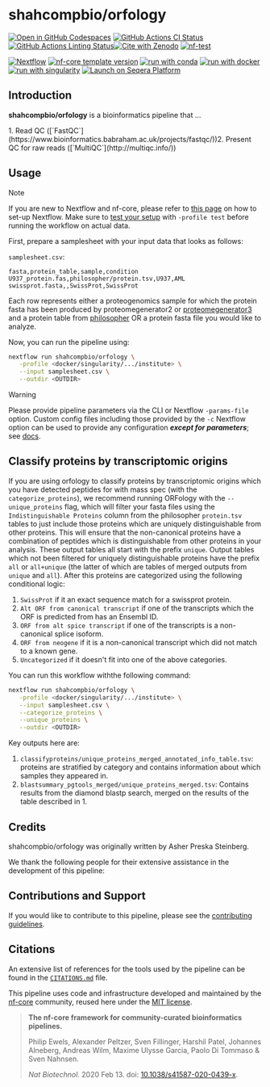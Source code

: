 # shahcompbio/orfology

[![Open in GitHub Codespaces](https://github.com/codespaces/badge.svg)](https://github.com/codespaces/new/shahcompbio/orfology)
[![GitHub Actions CI Status](https://github.com/shahcompbio/orfology/actions/workflows/nf-test.yml/badge.svg)](https://github.com/shahcompbio/orfology/actions/workflows/nf-test.yml)
[![GitHub Actions Linting Status](https://github.com/shahcompbio/orfology/actions/workflows/linting.yml/badge.svg)](https://github.com/shahcompbio/orfology/actions/workflows/linting.yml)[![Cite with Zenodo](http://img.shields.io/badge/DOI-10.5281/zenodo.XXXXXXX-1073c8?labelColor=000000)](https://doi.org/10.5281/zenodo.XXXXXXX)
[![nf-test](https://img.shields.io/badge/unit_tests-nf--test-337ab7.svg)](https://www.nf-test.com)

[![Nextflow](https://img.shields.io/badge/version-%E2%89%A525.04.0-green?style=flat&logo=nextflow&logoColor=white&color=%230DC09D&link=https%3A%2F%2Fnextflow.io)](https://www.nextflow.io/)
[![nf-core template version](https://img.shields.io/badge/nf--core_template-3.4.1-green?style=flat&logo=nfcore&logoColor=white&color=%2324B064&link=https%3A%2F%2Fnf-co.re)](https://github.com/nf-core/tools/releases/tag/3.4.1)
[![run with conda](http://img.shields.io/badge/run%20with-conda-3EB049?labelColor=000000&logo=anaconda)](https://docs.conda.io/en/latest/)
[![run with docker](https://img.shields.io/badge/run%20with-docker-0db7ed?labelColor=000000&logo=docker)](https://www.docker.com/)
[![run with singularity](https://img.shields.io/badge/run%20with-singularity-1d355c.svg?labelColor=000000)](https://sylabs.io/docs/)
[![Launch on Seqera Platform](https://img.shields.io/badge/Launch%20%F0%9F%9A%80-Seqera%20Platform-%234256e7)](https://cloud.seqera.io/launch?pipeline=https://github.com/shahcompbio/orfology)

## Introduction

**shahcompbio/orfology** is a bioinformatics pipeline that ...

<!-- TODO nf-core:
   Complete this sentence with a 2-3 sentence summary of what types of data the pipeline ingests, a brief overview of the
   major pipeline sections and the types of output it produces. You're giving an overview to someone new
   to nf-core here, in 15-20 seconds. For an example, see https://github.com/nf-core/rnaseq/blob/master/README.md#introduction
-->

<!-- TODO nf-core: Include a figure that guides the user through the major workflow steps. Many nf-core
     workflows use the "tube map" design for that. See https://nf-co.re/docs/guidelines/graphic_design/workflow_diagrams#examples for examples.   -->
<!-- TODO nf-core: Fill in short bullet-pointed list of the default steps in the pipeline -->1. Read QC ([`FastQC`](https://www.bioinformatics.babraham.ac.uk/projects/fastqc/))2. Present QC for raw reads ([`MultiQC`](http://multiqc.info/))

## Usage

> [!NOTE]
> If you are new to Nextflow and nf-core, please refer to [this page](https://nf-co.re/docs/usage/installation) on how to set-up Nextflow. Make sure to [test your setup](https://nf-co.re/docs/usage/introduction#how-to-run-a-pipeline) with `-profile test` before running the workflow on actual data.

First, prepare a samplesheet with your input data that looks as follows:

`samplesheet.csv`:

```csv
fasta,protein_table,sample,condition
U937_protein.fas,philosopher/protein.tsv,U937,AML
swissprot.fasta,,SwissProt,SwissProt
```

Each row represents either a proteogenomics sample for which the protein fasta has been produced by proteomegenerator2 or [proteomegenerator3](https://github.com/kentsislab/proteomegenerator3) and a protein table from [philosopher](https://github.com/Nesvilab/philosopher) OR a protein fasta file you would like to analyze.

Now, you can run the pipeline using:

<!-- TODO nf-core: update the following command to include all required parameters for a minimal example -->

```bash
nextflow run shahcompbio/orfology \
   -profile <docker/singularity/.../institute> \
   --input samplesheet.csv \
   --outdir <OUTDIR>
```

> [!WARNING]
> Please provide pipeline parameters via the CLI or Nextflow `-params-file` option. Custom config files including those provided by the `-c` Nextflow option can be used to provide any configuration _**except for parameters**_; see [docs](https://nf-co.re/docs/usage/getting_started/configuration#custom-configuration-files).

## Classify proteins by transcriptomic origins

If you are using orfology to classify proteins by transcriptomic origins which you have detected peptides for with mass spec (with the `categorize_proteins`), we recommend running ORFology with the `--unique_proteins` flag, which will filter your fasta files using the `Indistinguishable Proteins` column from the philosopher `protein.tsv` tables to just include those proteins which are uniquely distinguishable from other proteins. This will ensure that the non-canonical proteins have a combination of peptides which is distinguishable from other proteins in your analysis. These output tables all start with the prefix `unique`. Output tables which not been filtered for uniquely distinguishable proteins have the prefix `all` or `all+unique` (the latter of which are tables of merged outputs from `unique` and `all`). After this proteins are categorized using the following conditional logic:

1. `SwissProt` if it an exact sequence match for a swissprot protein.
2. `Alt ORF from canonical transcript` if one of the transcripts which the ORF is predicted from has an Ensembl ID.
3. `ORF from alt spice transcript` if one of the transcripts is a non-canonical splice isoform.
4. `ORF from neogene` if it is a non-canonical transcript which did not match to a known gene.
5. `Uncategorized` if it doesn't fit into one of the above categories.

You can run this workflow withthe following command:

```bash
nextflow run shahcompbio/orfology \
   -profile <docker/singularity/.../institute> \
   --input samplesheet.csv \
   --categorize_proteins \
   --unique_proteins \
   --outdir <OUTDIR>
```

Key outputs here are:

1. `classifyproteins/unique_proteins_merged_annotated_info_table.tsv`: proteins are stratified by category and contains information about which samples they appeared in.
2. `blastsummary_pgtools_merged/unique_proteins_merged.tsv`: Contains results from the diamond blastp search, merged on the results of the table described in 1.

## Credits

shahcompbio/orfology was originally written by Asher Preska Steinberg.

We thank the following people for their extensive assistance in the development of this pipeline:

<!-- TODO nf-core: If applicable, make list of people who have also contributed -->

## Contributions and Support

If you would like to contribute to this pipeline, please see the [contributing guidelines](.github/CONTRIBUTING.md).

## Citations

<!-- TODO nf-core: Add citation for pipeline after first release. Uncomment lines below and update Zenodo doi and badge at the top of this file. -->
<!-- If you use shahcompbio/orfology for your analysis, please cite it using the following doi: [10.5281/zenodo.XXXXXX](https://doi.org/10.5281/zenodo.XXXXXX) -->

<!-- TODO nf-core: Add bibliography of tools and data used in your pipeline -->

An extensive list of references for the tools used by the pipeline can be found in the [`CITATIONS.md`](CITATIONS.md) file.

This pipeline uses code and infrastructure developed and maintained by the [nf-core](https://nf-co.re) community, reused here under the [MIT license](https://github.com/nf-core/tools/blob/main/LICENSE).

> **The nf-core framework for community-curated bioinformatics pipelines.**
>
> Philip Ewels, Alexander Peltzer, Sven Fillinger, Harshil Patel, Johannes Alneberg, Andreas Wilm, Maxime Ulysse Garcia, Paolo Di Tommaso & Sven Nahnsen.
>
> _Nat Biotechnol._ 2020 Feb 13. doi: [10.1038/s41587-020-0439-x](https://dx.doi.org/10.1038/s41587-020-0439-x).
